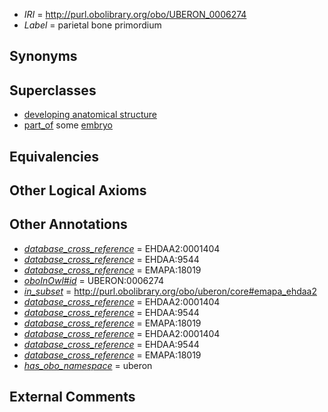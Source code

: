  * *IRI* = http://purl.obolibrary.org/obo/UBERON_0006274
 * *Label* = parietal bone primordium

## Synonyms


## Superclasses

 * [developing anatomical structure](../../UBERON/23/UBERON_0005423.md)
 * [part_of](../../BFO/50/BFO_0000050.md) some [embryo](../../UBERON/22/UBERON_0000922.md)

## Equivalencies


## Other Logical Axioms


## Other Annotations

 * *[database_cross_reference](../../ef/oboInOwl#hasDbXref.md)* = EHDAA2:0001404
 * *[database_cross_reference](../../ef/oboInOwl#hasDbXref.md)* = EHDAA:9544
 * *[database_cross_reference](../../ef/oboInOwl#hasDbXref.md)* = EMAPA:18019
 * *[oboInOwl#id](../../id/oboInOwl#id.md)* = UBERON:0006274
 * *[in_subset](../../et/oboInOwl#inSubset.md)* = http://purl.obolibrary.org/obo/uberon/core#emapa_ehdaa2
 * *[database_cross_reference](../../ef/oboInOwl#hasDbXref.md)* = EHDAA2:0001404
 * *[database_cross_reference](../../ef/oboInOwl#hasDbXref.md)* = EHDAA:9544
 * *[database_cross_reference](../../ef/oboInOwl#hasDbXref.md)* = EMAPA:18019
 * *[database_cross_reference](../../ef/oboInOwl#hasDbXref.md)* = EHDAA2:0001404
 * *[database_cross_reference](../../ef/oboInOwl#hasDbXref.md)* = EHDAA:9544
 * *[database_cross_reference](../../ef/oboInOwl#hasDbXref.md)* = EMAPA:18019
 * *[has_obo_namespace](../../ce/oboInOwl#hasOBONamespace.md)* = uberon

## External Comments

